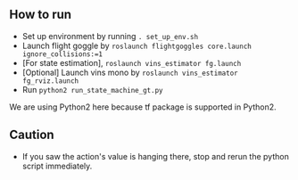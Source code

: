 ## How to run

* Set up environment by running ```. set_up_env.sh```
* Launch flight goggle by ```roslaunch flightgoggles core.launch ignore_collisions:=1```
* [For state estimation], ```roslaunch vins_estimator fg.launch```
* [Optional] Launch vins mono by ```roslaunch vins_estimator fg_rviz.launch```
* Run ```python2 run_state_machine_gt.py```

We are using Python2 here because tf package is supported in Python2.

## Caution
* If you saw the action's value is hanging there, stop and rerun the python script immediately.
